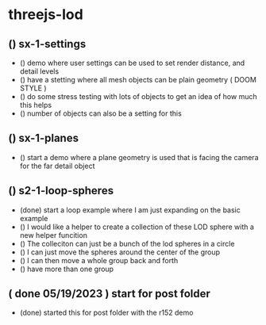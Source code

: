 # threejs-lod

## () sx-1-settings
* () demo where user settings can be used to set render distance, and detail levels
* () have a stetting where all mesh objects can be plain geometry \( DOOM STYLE \)
* () do some stress testing with lots of objects to get an idea of how much this helps
* () number of objects can also be a setting for this

## () sx-1-planes
* () start a demo where a plane geometry is used that is facing the camera for the far detail object

## () s2-1-loop-spheres
* (done) start a loop example where I am just expanding on the basic example
* () I would like a helper to create a collection of these LOD sphere with a new helper funcition
* () The colleciton can just be a bunch of the lod spheres in a circle
* () I can just move the spheres around the center of the group
* () I can then move a whole group back and forth
* () have more than one group

## ( done 05/19/2023 ) start for post folder
* (done) started this for post folder with the r152 demo

